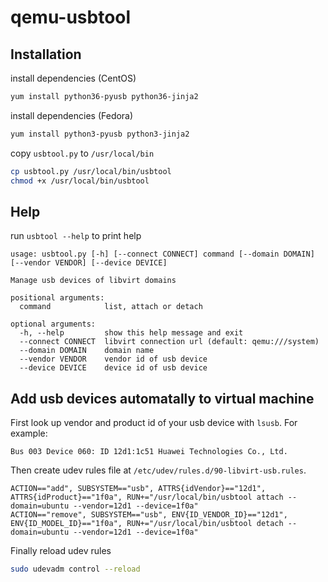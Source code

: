 # qemu-usbtool

## Installation

install dependencies (CentOS)
```sh
yum install python36-pyusb python36-jinja2
```

install dependencies (Fedora)
```sh
yum install python3-pyusb python3-jinja2
```

copy `usbtool.py` to `/usr/local/bin`
```sh
cp usbtool.py /usr/local/bin/usbtool
chmod +x /usr/local/bin/usbtool
```

## Help

run `usbtool --help` to print help
```
usage: usbtool.py [-h] [--connect CONNECT] command [--domain DOMAIN] [--vendor VENDOR] [--device DEVICE]

Manage usb devices of libvirt domains

positional arguments:
  command            list, attach or detach

optional arguments:
  -h, --help         show this help message and exit
  --connect CONNECT  libvirt connection url (default: qemu:///system)
  --domain DOMAIN    domain name
  --vendor VENDOR    vendor id of usb device
  --device DEVICE    device id of usb device
```

## Add usb devices automatally to virtual machine

First look up vendor and product id of your usb device with `lsusb`. For example:
```
Bus 003 Device 060: ID 12d1:1c51 Huawei Technologies Co., Ltd.
```

Then create udev rules file at `/etc/udev/rules.d/90-libvirt-usb.rules`.
```
ACTION=="add", SUBSYSTEM=="usb", ATTRS{idVendor}=="12d1", ATTRS{idProduct}=="1f0a", RUN+="/usr/local/bin/usbtool attach --domain=ubuntu --vendor=12d1 --device=1f0a"
ACTION=="remove", SUBSYSTEM=="usb", ENV{ID_VENDOR_ID}=="12d1", ENV{ID_MODEL_ID}=="1f0a", RUN+="/usr/local/bin/usbtool detach --domain=ubuntu --vendor=12d1 --device=1f0a"
```

Finally reload udev rules
```sh
sudo udevadm control --reload
```
